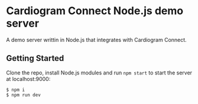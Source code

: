 # Cardiogram Connect Node.js demo server

A demo server writtin in Node.js that integrates with Cardiogram Connect.

## Getting Started

Clone the repo, install Node.js modules and run `npm start` to start the server at localhost:9000:

```shell
$ npm i
$ npm run dev
```
